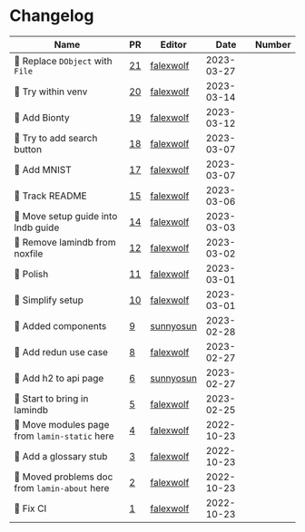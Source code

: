 # Changelog

<!-- prettier-ignore -->
Name | PR | Editor | Date | Number
--- | --- | --- | --- | ---
🚚 Replace `DObject` with `File` | [21](https://github.com/laminlabs/lamin-docs/pull/21) | [falexwolf](https://github.com/falexwolf) | 2023-03-27 |
:construction_worker: Try within venv | [20](https://github.com/laminlabs/lamin-docs/pull/20) | [falexwolf](https://github.com/falexwolf) | 2023-03-14 |
:bento: Add Bionty | [19](https://github.com/laminlabs/lamin-docs/pull/19) | [falexwolf](https://github.com/falexwolf) | 2023-03-12 |
📝 Try to add search button | [18](https://github.com/laminlabs/lamin-docs/pull/18) | [falexwolf](https://github.com/falexwolf) | 2023-03-07 |
:memo: Add MNIST | [17](https://github.com/laminlabs/lamin-docs/pull/17) | [falexwolf](https://github.com/falexwolf) | 2023-03-07 |
:bento: Track README | [15](https://github.com/laminlabs/lamin-docs/pull/15) | [falexwolf](https://github.com/falexwolf) | 2023-03-06 |
:truck: Move setup guide into lndb guide | [14](https://github.com/laminlabs/lamin-docs/pull/14) | [falexwolf](https://github.com/falexwolf) | 2023-03-03 |
🚸 Remove lamindb from noxfile | [12](https://github.com/laminlabs/lamin-docs/pull/12) | [falexwolf](https://github.com/falexwolf) | 2023-03-02 |
:lipstick: Polish | [11](https://github.com/laminlabs/lamin-docs/pull/11) | [falexwolf](https://github.com/falexwolf) | 2023-03-01 |
:memo: Simplify setup | [10](https://github.com/laminlabs/lamin-docs/pull/10) | [falexwolf](https://github.com/falexwolf) | 2023-03-01 |
📝 Added components | [9](https://github.com/laminlabs/lamin-docs/pull/9) | [sunnyosun](https://github.com/sunnyosun) | 2023-02-28 |
📝 Add redun use case | [8](https://github.com/laminlabs/lamin-docs/pull/8) | [falexwolf](https://github.com/falexwolf) | 2023-02-27 |
📝 Add h2 to api page | [6](https://github.com/laminlabs/lamin-docs/pull/6) | [sunnyosun](https://github.com/sunnyosun) | 2023-02-27 |
📝 Start to bring in lamindb | [5](https://github.com/laminlabs/lamin-docs/pull/5) | [falexwolf](https://github.com/falexwolf) | 2023-02-25 |
🚚 Move modules page from `lamin-static` here | [4](https://github.com/laminlabs/lamin-docs/pull/4) | [falexwolf](https://github.com/falexwolf) | 2022-10-23 |
📝 Add a glossary stub | [3](https://github.com/laminlabs/lamin-docs/pull/3) | [falexwolf](https://github.com/falexwolf) | 2022-10-23 |
🚚 Moved problems doc from `lamin-about` here | [2](https://github.com/laminlabs/lamin-docs/pull/2) | [falexwolf](https://github.com/falexwolf) | 2022-10-23 |
💚 Fix CI | [1](https://github.com/laminlabs/lamin-docs/pull/1) | [falexwolf](https://github.com/falexwolf) | 2022-10-23 |
